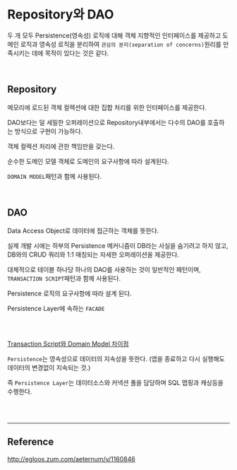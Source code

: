 # Repository와 DAO

두 개 모두 Persistence(영속성) 로직에 대해 객체 지향적인 인터페이스를 제공하고 도메인 로직과 영속성 로직을 분리하여 `관심의 분리(separation of concerns)`원리를 만족시키는 데에 목적이 있다는 것은 같다.

<br>

## Repository

메모리에 로드된 객체 컬렉션에 대한 집합 처리를 위한 인터페이스를 제공한다.

DAO보다는 덜 세밀한 오퍼레이션으로 Repository내부에서는 다수의 DAO를 호출하는 방식으로 구현이 가능하다.

객체 컬렉션 처리에 관한 책임만을 갖는다.

순수한 도메인 모델 객체로 도메인의 요구사항에 따라 설계된다.

`DOMAIN MODEL`패턴과 함께 사용된다.

<br>

## DAO

Data Access Object로 데이터에 접근하는 객체를 뜻한다.

실제 개발 시에는 하부의 Persistence 메커니즘이 DB라는 사실을 숨기려고 하지 않고, DB와의 CRUD 쿼리와 1:1 매칭되는 자세한 오퍼레이션을 제공한다.

대체적으로 테이블 하나당 하나의 DAO를 사용하는 것이 일반적인 패턴이며, `TRANSACTION SCRIPT`패턴과 함께 사용된다.

Persistence 로직의 요구사항에 따라 설계 된다.

Persistence Layer에 속하는 `FACADE`

<br>

##

[Transaction Script와 Domain Model 차이점](/develop-common-sense/transactionScript_domainModel.md)

`Persistence`는 영속성으로 데이터의 지속성을 뜻한다. (앱을 종료하고 다시 실행해도 데이터의 변경없이 지속되는 것.)

즉 `Persistence Layer`는 데이터소스와 커넥션 풀을 담당하며 SQL 맵핑과 캐싱등을 수행한다.

<Br><Br>

---

## Reference

http://egloos.zum.com/aeternum/v/1160846
